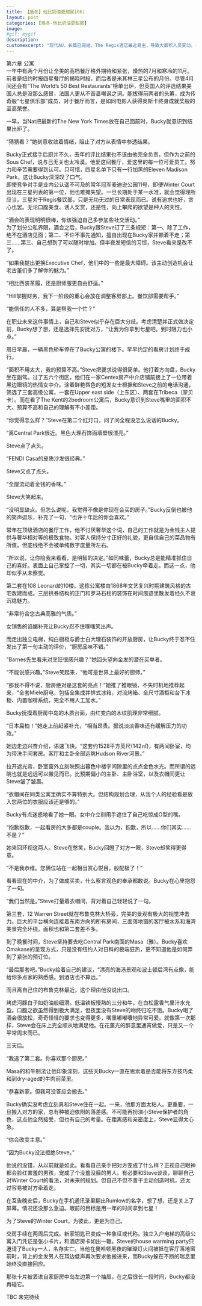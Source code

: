 ```yaml
---
title: 【盾冬】他比奶油更甜腻[06]
layout: post
categories: [盾冬-他比奶油更甜腻]
image:
#gif: mygif
description: 
customexcerpt: "现代AU，长篇已完结。The Regis酒店最近易主，导致大面积人员变动。一直在这家酒店西餐厅后厨工作的Bucky，借此机会得以从Sous Chef(厨房主管)升职为Chef(厨师长)。只是在欢庆会上，他借着醉意主动勾引了一个金发男人。对方比想象得难缠。酒店高管史蒂夫X餐厅主厨巴基，个别章节R18限制内容注意！请确保您已经是成熟大人。"
---
```


第六章 公寓  
一年中有两个月份让全美的高档餐厅格外期待和紧张，燥热的7月和寒冷的11月。前者是纽约时报四星餐厅的揭晓时段，而后者是米其林三星公布的月份。尽管4月间还会有“The World’s 50 Best Restaurants”榜单出炉，但英国人的评选结果美国人总是没那么感冒，法国人更从不吝啬嘲讽之词。能拔得前两者的头筹，成为传奇般“七星俱乐部”成员，对于餐厅而言，是如同电影人获得奥斯卡终身成就奖般的至高荣誉。


一早，当Nat把最新的The New York Times放在自己面前时，Bucky就意识到结果出炉了。

“猜猜看？”她刻意收敛着情绪，阻止了对方从表情中参透结果。

Bucky正式接手后厨并不久，去年的评比结果也不该由他完全负责，但作为之前的Sous Chef，说与己无关也太冷漠。他爱这间餐厅，爱这里的每一位可爱员工。努力和辛苦需要得到认可。只可惜，四星名单下只有一行加黑的Eleven Madison Park，这让Bucky深深叹了口气。  
即使竞争对手是业内公认遥不可及的常年冠军麦迪逊公园11号，即便Winter Court出现在三星列表的第一位，他也难掩失望。一旦长期处于某一水准，就会觉得理所应当。三星对于Regis餐饮部，只是无功无过的日常表现而已。说有追求也好，贪心也罢。无论口腹美食、诱人奖赏，还是性，向上攀爬的欲望是种人的天性。


“酒会的表现明明很棒，你该强迫自己多参加些社交活动。”  
为了划分公私界限，酒会之后，Bucky跟Steve订了三条规矩：第一、除了工作，绝不在酒店见面；第二、不许不事先通知，擅自出现在Bucky家并赖着不走；第三……第三、自己想到了可以随时增加。但半夜发短信的习惯，Steve看来是改不了。

“如果我提出更换Executive Chef，他们中的一些是最大障碍。该主动创造机会让老古董们多了解你的魅力。”

“相比西装革履，还是厨师服更自由舒适。”

“Hill掌握财务，我下一阶段的重心会放在调整客房部上。餐饮部需要帮手。”

“能信任的人不多，算是帮我一个忙？”

在职业未来这件事情上，自己和Steve似乎存在巨大分歧。考虑清楚并正式做决定前，Bucky想了想，还是选择先安抚对方，“让我为你拿到七星吧。到时阻力也小点。”

周日早晨，一辆黑色轿车停在了Bucky公寓的楼下。早早约定的看房计划终于成行。

“面积不用太大，我的预算不高。”Steve把要求说得很简单。他打着方向盘，Bucky坐在副驾。过了五六个街区，他们在一家Centex房产中介店铺前接上了一位带着黑边眼镜的热情女中介。涂着鲜艳唇色的短发女士根据和Steve之前的电话沟通，筛选了三套高级公寓，一套在Upper east side（上东区）、两套在Tribeca（翠贝卡）。而在看了The Kent的2bedroom公寓后，Bucky意识到Steve嘴里的面积不大、预算不高和自己的理解有不小差距。

“你觉得怎么样？”Steve在第二个红灯口，问了问全程没怎么说话的Bucky。

“离Central Park很近。黑色大理石饰面墙壁很漂亮。”

Steve点了点头。

“FENDI Casa的皮质沙发很经典。”

Steve又点了点头。

“全屋流动着金钱的香味。”

Steve大笑起来。

“没明显缺点。但怎么说呢，我觉得不像是你现在会买的房子。”Bucky反倒也被他的笑声逗乐，补充了一句，“也许十年后的你会喜欢。”

常年在顶级酒店的餐厅工作，他不讨厌奢华这个词，自己的工作就是为金钱主人提供与奢华相对等的极致食物。对客人保持分寸正好的礼貌，更自信自己的菜品物有所值。但底线绝不会被单纯数字度量所左右。



“所以说，让你陪我来看看，是明智的决定。”如同味蕾，Bucky总是能精准抓住自己的喜好。表面上自己掌控了一切，其实一切都在被Bucky牵着走。而这一点，他却似乎从未察觉。



第二套在108 Leonard的10楼。这栋公寓楼由1868年文艺复兴时期建筑风格的古宅改建而成。三层拱券结构的正门和罗马石柱的装饰在时间痕迹里散发着经久不衰沉稳魅力。

“非常符合您古典高雅的气质。”

女销售的谄媚补充让Bucky忍不住噗嗤笑出声。

而走出独立电梯，纯白橱柜与爵士白大理石装饰的开放厨房，让Bucky终于忍不住发出了第一句主动的评价，“厨房品味不错。”

“Barnes先生看来对烹饪很感兴趣？”她回头望向金发的潜在买单者。

“不能说感兴趣。”Steve笑起来，“他可是世界上最好的厨师。”



“那我不得不说，厨房绝对是这套的亮点！”她推了推眼镜，不失时机地推荐起来，“全套Miele厨电，包括全集成并排式冰箱，对流烤箱、全尺寸酒柜和台下冰柜、内置咖啡系统，完全不用人工加水。”

Bucky抚摸着厨房中岛的木质台面，由红变白的木纹肌理非常细腻。

“日本扁柏！”她走上前赶紧补充，“相当昂贵。据说淡淡香味还有缓解压力的功效。”

她边走边兴奋介绍，语速飞快。“这套约1528平方英尺(142㎡)，有两间卧室，均为带洗手间套房。客厅和主卧全部远眺Hudson River河景。”

拉开遮光帘，卧室窗外立刻映照出暮色中楼宇间隙里的点点金色水光。而所谓的远眺也就是远远可以撇见而已。比预期偏小的主卧、主卧浴室，以及衣帽间更让Steve皱了皱眉。

“衣帽间在同类公寓里确实不算特别大。但结构规划合理，从我个人的经验看是放入您两位的衣服应该还是够的。”

Bucky有点迷惑地看了她一眼。女中介立刻用手遮住了自己吃惊成O型的嘴。

“抱歉抱歉，一起看房的大多都是couple。我以为，抱歉，所以……你们其实……不是？”

她来回环视这两人。Steve在憋笑，Bucky回瞪了对方一眼，Steve却笑得更得意。

“不是我恭维。您俩位站在一起相当赏心悦目，般配极了！”

看看现在的中介，为了做成买卖，什么察言观色的奉承都敢说。Bucky在心里抱怨了一句。

“我们当然是。”Steve打量着衣帽间，背对着自己轻轻说了一句。



第三套，12 Warren Street就在布鲁克林大桥旁，完美的景观有极大的视觉冲击力。巨大的平台横向连接着东南方向的所有房间，三面落地窗的客厅被水系和海湾美景完全环绕。面积也和第二套差不多。



到了晚餐时间，Steve坚持要去吃Central Park南面的Masa（雅）。Bucky喜欢Omakase的呈现方式，只是没有纽约人对日料的极端狂热，更不知道他是如何弄到了紧张的预订位。



“最后那套吧。”Bucky给着自己的建议，“漂亮的海港景观和波士顿后湾有点像，能给你多点家的熟悉感。到酒店也不算远。”

而且离自己住的布鲁克林最近，这个理由他没说出口。



烤虎河豚白子如奶油般细滑。低温铁板慢熟的三分和牛，在白松露香气里汁水充盈。口腹之欲虽然得到极大满足，但夜里没有Steve的吻终归吃不饱。Bucky喝了酒会很放松，奇奇怪怪的要求也变得更多，嘴里嘟嘟囔地异常可爱。就像第一次那样，Steve会在床上完全顺从地满足他。在花薰光的醉意里通宵做爱，只是又一个平常周末而已。





三天后。

“我选了第二套。你喜欢那个厨房。”

Masa的和牛制法让他印象深刻，这些天Bucky一直在思索着是否能将东方技巧柔和到dry-aged的牛肉前菜里。

“恭喜新家。但我可没答应会搬去。”

Bucky确实没考虑立刻真和Steve住在一起。一来，他那方面太粘人。更重要，一旦搬入对方的家，总有种被迫依附的落差感。不可能再扮演小Steve保护者的角色，这点他全然接受，但也有自己的考量。在距离感和亲密度上，Steve显得太心急。


“你会改变主意。”

“因为Bucky没法拒绝Steve。”


他说的没错，从以前就是如此。看看自己亲手把对方宠成了什么样？正视自己眼神都会脸红害羞的男孩，宠成了个没羞没臊的男人。有必要和Steve谈谈，聊聊自己对Winter Court的看法，对未来的规划。但自己不但不善于主动创造时机，还太过容易被对方牵着走。

在互告晚安后，Bucky在手机通讯录里翻出Rumlow的名字，想了想，还是关上了屏幕。情况还没那么急迫。眼前的目标是用一年的时间拿到七星！

为了Steve的Winter Court，为彼此，更是为自己。



交房手续在两周后完成。新家钥匙已变成一种象征或代称。独立入户电梯的高级公寓入门凭证是张小卡片，和酒店房卡如出一辙。Steve的house warming party只邀请了Bucky一人，名存实亡。当他在曼哈顿黑夜的璀璨灯火间被抵在客厅落地窗前时，背上的金发男人在耳边低声再次要求他搬进来，而Bucky躲在不断的喘息里始终没直接回应。

那张卡片被丢进自家厨房中岛左边第一个抽屉。在之后很长一段时间，Bucky都没再碰它。


TBC 未完待续
